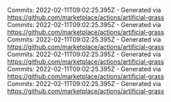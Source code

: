 Commits: 2022-02-11T09:02:25.395Z - Generated via https://github.com/marketplace/actions/artificial-grass
<br>
Commits: 2022-02-11T09:02:25.395Z - Generated via https://github.com/marketplace/actions/artificial-grass
<br>
Commits: 2022-02-11T09:02:25.395Z - Generated via https://github.com/marketplace/actions/artificial-grass
<br>
Commits: 2022-02-11T09:02:25.395Z - Generated via https://github.com/marketplace/actions/artificial-grass
<br>
Commits: 2022-02-11T09:02:25.395Z - Generated via https://github.com/marketplace/actions/artificial-grass
<br>
Commits: 2022-02-11T09:02:25.395Z - Generated via https://github.com/marketplace/actions/artificial-grass
<br>
